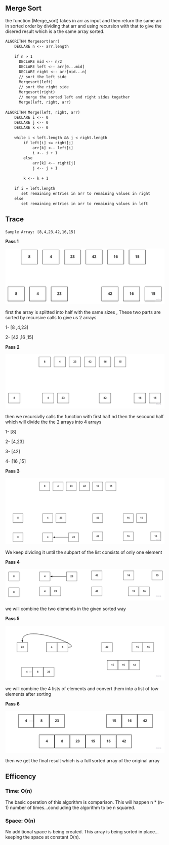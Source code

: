 ## Merge Sort

the function (Merge_sort) takes in arr as input and then return the same arr in sorted order by dividing that arr and using recursion with that to give the disered result  which is a the same array sorted.


```
ALGORITHM Mergesort(arr)
    DECLARE n <-- arr.length

    if n > 1
      DECLARE mid <-- n/2
      DECLARE left <-- arr[0...mid]
      DECLARE right <-- arr[mid...n]
      // sort the left side
      Mergesort(left)
      // sort the right side
      Mergesort(right)
      // merge the sorted left and right sides together
      Merge(left, right, arr)

ALGORITHM Merge(left, right, arr)
    DECLARE i <-- 0
    DECLARE j <-- 0
    DECLARE k <-- 0

    while i < left.length && j < right.length
        if left[i] <= right[j]
            arr[k] <-- left[i]
            i <-- i + 1
        else
            arr[k] <-- right[j]
            j <-- j + 1

        k <-- k + 1

    if i = left.length
       set remaining entries in arr to remaining values in right
    else
       set remaining entries in arr to remaining values in left
```


## Trace



`Sample Array: [8,4,23,42,16,15]`


**Pass 1**


![alt](./merge1.jpg)



first the array is splitted into half with the same sizes , These two parts are sorted by recursive calls to give us 2 arrays 

1- [8 ,4,23]

2- [42 ,16 ,15]

**Pass 2**

![alt](./merge2.jpg)


then we recursivlly calls the function with first half nd then the secound half which will divide the the 2 arrays into 4 arrays

1- [8]

2- [4,23]

3- [42]

4- [16 ,15]



**Pass 3** 


![alt](./merge3.jpg)


We keep dividing it until the subpart of the list consists of only one element


**Pass 4**

![alt](./merge4.jpg)

we will combine the two elements in the given sorted way 


**Pass 5**


![alt](./merge5.jpg)


we will combine the 4 lists of elements and convert them into a list of tow elements after sorting


**Pass 6**


![alt](./merge6.jpg)

then we get the final result which is a full sorted array of the original array



## Efficency

### Time: O(n)

The basic operation of this algorithm is comparison. This will happen n * (n-1) number of times…concluding the algorithm to be n squared.

### Space: O(n)

No additional space is being created. This array is being sorted in place…keeping the space at constant O(n).
